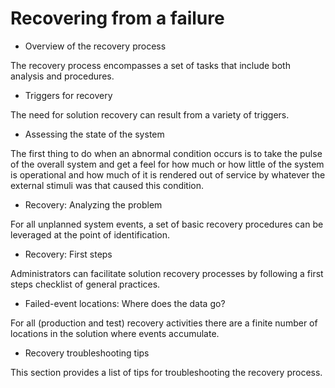 # Recovering from a failure

- Overview of the recovery process

The recovery process encompasses a set of tasks that include both analysis and procedures.
- Triggers for recovery

The need for solution recovery can result from a variety of triggers.
- Assessing the state of the system

The first thing to do when an abnormal condition occurs is to take the pulse of the overall system and get a feel for how much or how little of the system is operational and how much of it is rendered out of service by whatever the external stimuli was that caused this condition.
- Recovery: Analyzing the problem

For all unplanned system events, a set of basic recovery procedures can be leveraged at the point of identification.
- Recovery: First steps

Administrators can facilitate solution recovery processes by following a first steps checklist of general practices.
- Failed-event locations: Where does the data go?

For all (production and test) recovery activities there are a finite number of locations in the solution where events accumulate.
- Recovery troubleshooting tips

This section provides a list of tips for troubleshooting the recovery process.